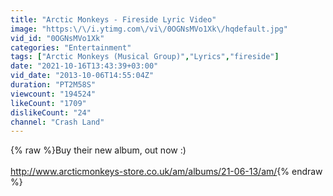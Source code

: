 ```yaml
---
title: "Arctic Monkeys - Fireside Lyric Video"
image: "https:\/\/i.ytimg.com\/vi\/0OGNsMVo1Xk\/hqdefault.jpg"
vid_id: "0OGNsMVo1Xk"
categories: "Entertainment"
tags: ["Arctic Monkeys (Musical Group)","Lyrics","fireside"]
date: "2021-10-16T13:43:39+03:00"
vid_date: "2013-10-06T14:55:04Z"
duration: "PT2M58S"
viewcount: "194524"
likeCount: "1709"
dislikeCount: "24"
channel: "Crash Land"
---
```

{% raw %}Buy their new album, out now :)<br /><br /><a rel="nofollow" target="blank" href="http://www.arcticmonkeys-store.co.uk/am/albums/21-06-13/am/">http://www.arcticmonkeys-store.co.uk/am/albums/21-06-13/am/</a>{% endraw %}

